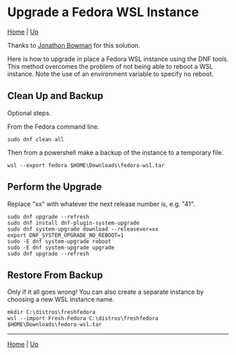 # Upgrade a Fedora WSL Instance

[Home](../index) | [Up](wsl-index)

Thanks to [Jonathon Bowman](https://dev.to/bowmanjd/how-to-upgrade-fedora-in-place-on-windows-subsystem-for-linux-wsl-oh3) for this solution.

Here is how to upgrade in place a Fedora WSL instance using the DNF tools. This method overcomes the problem of not being able to reboot a WSL instance. Note the use of an environment variable to specify no reboot.

## Clean Up and Backup

Optional steps.

From the Fedora command line.

```
sudo dnf clean all
```

Then from a powershell make a backup of the instance to a temporary file.

```
wsl --export fedora $HOME\Downloads\fedora-wsl.tar
```

## Perform the Upgrade

Replace "xx" with whatever the next release number is, e.g. "41".

```
sudo dnf upgrade --refresh
sudo dnf install dnf-plugin-system-upgrade
sudo dnf system-upgrade download --releasever=xx
export DNF_SYSTEM_UPGRADE_NO_REBOOT=1
sudo -E dnf system-upgrade reboot
sudo -E dnf system-upgrade upgrade
sudo dnf upgrade --refresh
```

## Restore From Backup

Only if it all goes wrong! You can also create a separate instance by choosing a new WSL instance name.

```
mkdir C:\distros\freshfedora
wsl --import Fresh-Fedora C:\distros\freshfedora $HOME\Downloads\fedora-wsl.tar
```

---
[Home](../index) | [Up](wsl-index)
